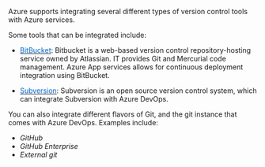 Azure supports integrating several different types of version control tools with Azure services. 

Some tools that can be integrated include:

- <a href="https://www.bitbucket.org" target="_blank"><span style="color: #0066cc;" color="#0066cc">BitBucket</span></a>: Bitbucket is a web-based version control repository-hosting service owned by Atlassian. IT  provides Git and Mercurial code management. Azure App services allows for  continuous deployment integration using BitBucket.

- <a href="https://subversion.apache.org/" target="_blank"><span style="color: #0066cc;" color="#0066cc">Subversion</span></a>: Subversion is an open source version control system, which can integrate Subversion with Azure DevOps.

You can also integrate different flavors of Git, and the git instance that comes with Azure DevOps. Examples include:
- *GitHub*
- *GitHub Enterprise*
- *External git* 

